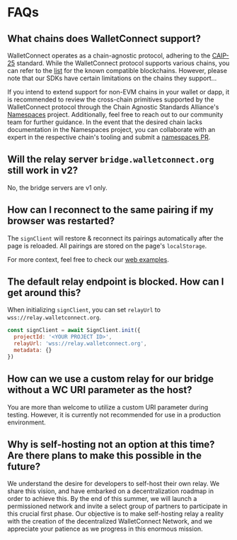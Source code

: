 # FAQs

## What chains does WalletConnect support?

WalletConnect operates as a chain-agnostic protocol, adhering to the [CAIP-25](https://github.com/ChainAgnostic/CAIPs/blob/master/CAIPs/caip-25.md) standard. While the WalletConnect protocol supports various chains, you can refer to the [list](../cloud/chains/chain-list.mdx) for the known compatible blockchains. However, please note that our SDKs have certain limitations on the chains they support...

If you intend to extend support for non-EVM chains in your wallet or dapp, it is recommended to review the cross-chain primitives supported by the WalletConnect protocol through the Chain Agnostic Standards Alliance's [Namespaces](https://namespaces.chainagnostic.org/) project. Additionally, feel free to reach out to our community team for further guidance. In the event that the desired chain lacks documentation in the Namespaces project, you can collaborate with an expert in the respective chain's tooling and submit a [namespaces PR](https://github.com/ChainAgnostic/namespaces/?tab=readme-ov-file#namespaces).

## Will the relay server `bridge.walletconnect.org` still work in v2?

No, the bridge servers are v1 only.

## How can I reconnect to the same pairing if my browser was restarted?

The `signClient` will restore & reconnect its pairings automatically after the page is reloaded. All pairings are stored on the page's `localStorage`.

For more context, feel free to check our [web examples](https://github.com/WalletConnect/web-examples).

## The default relay endpoint is blocked. How can I get around this?

When initializing `signClient`, you can set `relayUrl` to `wss://relay.walletconnect.org`.

```js
const signClient = await SignClient.init({
  projectId: '<YOUR PROJECT ID>',
  relayUrl: 'wss://relay.walletconnect.org',
  metadata: {}
})
```

## How can we use a custom relay for our bridge without a WC URI parameter as the host?

You are more than welcome to utilize a custom URI parameter during testing. However, it is currently not recommended for use in a production environment.

## Why is self-hosting not an option at this time? Are there plans to make this possible in the future?

We understand the desire for developers to self-host their own relay. We share this vision, and have embarked on a decentralization roadmap in order to achieve this. By the end of this summer, we will launch a permissioned network and invite a select group of partners to participate in this crucial first phase. Our objective is to make self-hosting relay a reality with the creation of the decentralized WalletConnect Network, and we appreciate your patience as we progress in this enormous mission.
